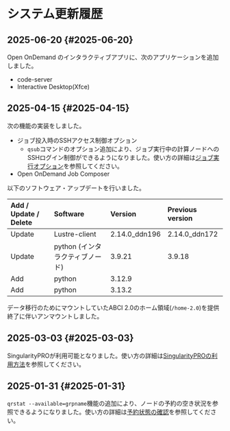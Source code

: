 # システム更新履歴

<!--
## 2025-08-05 {#2025-08-05}

ABCIクラウドストレージを追加しました。

※ 現段階では、ABCIシステム内部からの限定利用となります。
-->
## 2025-06-20 {#2025-06-20}

Open OnDemand のインタラクティブアプリに、次のアプリケーションを追加しました。

* code-server
* Interactive Desktop(Xfce)

## 2025-04-15 {#2025-04-15}

次の機能の実装をしました。

* ジョブ投入時のSSHアクセス制御オプション
    * `qsub`コマンドのオプション追加により、ジョブ実行中の計算ノードへのSSHログイン制御ができるようになりました。使い方の詳細は[ジョブ実行オプション](job-execution.md#job-execution-options)を参照してください。
* Open OnDemand Job Composer

以下のソフトウェア・アップデートを行いました。

| Add / Update / Delete | Software | Version | Previous version |
|:--|:--|:--|:--|
| Update | Lustre-client | 2.14.0_ddn196 | 2.14.0_ddn172 |
| Update | python (インタラクティブノード) | 3.9.21 | 3.9.18 |
| Add | python | 3.12.9 | |
| Add | python | 3.13.2 | |

データ移行のためにマウントしていたABCI 2.0のホーム領域(`/home-2.0`)を提供終了に伴いアンマウントしました。

## 2025-03-03 {#2025-03-03}

SingularityPROが利用可能となりました。使い方の詳細は[SingularityPROの利用方法](containers.md#how-to-use-singularitypro)を参照してください。

## 2025-01-31 {#2025-01-31}

`qrstat --available=grpname`機能の追加により、ノードの予約の空き状況を参照できるようになりました。使い方の詳細は[予約状態の確認](job-execution.md#show-the-status-of-reservations)を参照してください。
